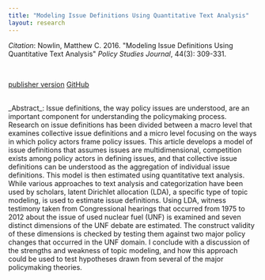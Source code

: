 ```yaml
---
title: "Modeling Issue Definitions Using Quantitative Text Analysis"
layout: research
---
```


_Citation_: Nowlin, Matthew C. 2016.  "Modeling Issue Definitions Using Quantitative Text Analysis" _Policy Studies Journal_, 44(3): 309-331.

<br />
<p> <a href="https://onlinelibrary.wiley.com/doi/abs/10.1111/psj.12110" class="btn-info">publisher version</a>
<!-- <a href="{{ site.url }}/files/psj2015.pdf" class="btn-info">pdf<i class="fa fa-file-pdf-o"></i></a> -->
<a href="https://github.com/mnowlin/IssueDefinitions" class="btn-info">GitHub<i class="fa fa-github"></i></a></p>

<br />
_Abstract_: Issue definitions, the way policy issues are understood, are an important component for understanding the policymaking process. Research on issue definitions has been divided between a macro level that examines collective issue definitions and a micro level focusing on the ways in which policy actors frame policy issues. This article develops a model of issue definitions that assumes issues are multidimensional, competition exists among policy actors in defining issues, and that collective issue definitions can be understood as the aggregation of individual issue definitions. This model is then estimated using quantitative text analysis. While various approaches to text analysis and categorization have been used by scholars, latent Dirichlet allocation (LDA), a specific type of topic modeling, is used to estimate issue definitions. Using LDA, witness testimony taken from Congressional hearings that occurred from 1975 to 2012 about the issue of used nuclear fuel (UNF) is examined and seven distinct dimensions of the UNF debate are estimated. The construct validity of these dimensions is checked by testing them against two major policy changes that occurred in the UNF domain. I conclude with a discussion of the strengths and weakness of topic modeling, and how this approach could be used to test hypotheses drawn from several of the major policymaking theories.


